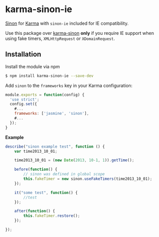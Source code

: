 karma-sinon-ie
==============

[Sinon](http://sinonjs.org/) for [Karma](http://karma-runner.github.io/) with `sinon-ie` included for IE compatibility.

Use this package over [karma-sinon](https://www.npmjs.com/package/karma-sinon) **only** if you require IE support when using fake timers, `XMLHttpRequest` or `XDomainRequest`.

Installation
------------

Install the module via npm

```sh
$ npm install karma-sinon-ie --save-dev
```

Add `sinon` to the `frameworks` key in your Karma configuration:

```js
module.exports = function(config) {
  'use strict';
  config.set({
    #...
    frameworks: ['jasmine', 'sinon'],
    #...
  });
}
```

**Example**
```javascript
describe("sinon example test", function () {
    var time2013_10_01;

    time2013_10_01 = (new Date(2013, 10-1, 1)).getTime();

    before(function() {
        // sinon was defined in global scope
        this.fakeTimer = new sinon.useFakeTimers(time2013_10_01);
    });

    it("some test", function() {
        //test
    });

    after(function() {
        this.fakeTimer.restore();
    });

});
```
